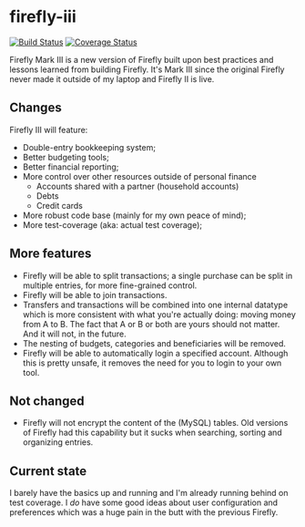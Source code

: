 firefly-iii
===========

[![Build Status](https://travis-ci.org/JC5/firefly-iii.svg?branch=master)](https://travis-ci.org/JC5/firefly-iii)
[![Coverage Status](https://coveralls.io/repos/JC5/firefly-iii/badge.png?branch=master)](https://coveralls.io/r/JC5/firefly-iii?branch=master)

Firefly Mark III is a new version of Firefly built upon best practices and lessons learned
from building Firefly. It's Mark III since the original Firefly never made it outside of my
laptop and Firefly II is live.

## Changes

Firefly III will feature:

- Double-entry bookkeeping system;
- Better budgeting tools;
- Better financial reporting;
- More control over other resources outside of personal finance
  - Accounts shared with a partner (household accounts)
  - Debts
  - Credit cards
- More robust code base (mainly for my own peace of mind);
- More test-coverage (aka: actual test coverage);

## More features

- Firefly will be able to split transactions; a single purchase can be split in multiple entries, for more fine-grained control.
- Firefly will be able to join transactions.
- Transfers and transactions will be combined into one internal datatype which is more consistent with what you're actually doing: moving money from A to B. The fact that A or B or both are yours should not matter. And it will not, in the future.
- The nesting of budgets, categories and beneficiaries will be removed.
- Firefly will be able to automatically login a specified account. Although this is pretty unsafe, it removes the need for you to login to your own tool. 

## Not changed

- Firefly will not encrypt the content of the (MySQL) tables. Old versions of Firefly had this capability but it sucks when searching, sorting and organizing entries.

## Current state
I barely have the basics up and running and I'm already running behind on test coverage. I _do_ have some good ideas about user configuration and preferences which was a huge pain in the butt with the previous Firefly.

